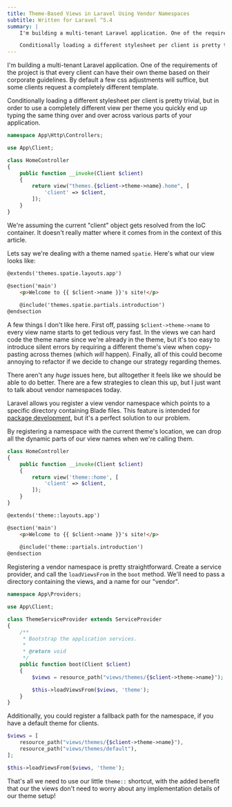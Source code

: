 ```yaml
---
title: Theme-Based Views in Laravel Using Vendor Namespaces
subtitle: Written for Laravel ^5.4
summary: |
    I'm building a multi-tenant Laravel application. One of the requirements of the project is that every client can have their own theme based on their corporate guidelines. By default a few css adjustments will suffice, but some clients request a completely different template.

    Conditionally loading a different stylesheet per client is pretty trivial, but in order to use a completely different view per theme you quickly end up typing the same thing over and over across various parts of your application.
---
```

I'm building a multi-tenant Laravel application. One of the requirements of the project is that every client can have their own theme based on their corporate guidelines. By default a few css adjustments will suffice, but some clients request a completely different template.

Conditionally loading a different stylesheet per client is pretty trivial, but in order to use a completely different view per theme you quickly end up typing the same thing over and over across various parts of your application.

```php
namespace App\Http\Controllers;

use App\Client;

class HomeController
{
    public function __invoke(Client $client)
    {
        return view("themes.{$client->theme->name}.home", [
            'client' => $client,
        ]);
    }
}
```

<aside>
We're assuming the current "client" object gets resolved from the IoC container. It doesn't really matter where it comes from in the context of this article.
</aside>

Lets say we're dealing with a theme named `spatie`. Here's what our view looks like:

```html
@extends('themes.spatie.layouts.app')

@section('main')
    <p>Welcome to {{ $client->name }}'s site!</p>
    
    @include('themes.spatie.partials.introduction')
@endsection
```

A few things I don't like here. First off, passing `$client->theme->name` to every view name starts to get tedious very fast. In the views we can hard code the theme name since we're already in the theme, but it's too easy to introduce silent errors by requiring a different theme's view when copy-pasting across themes (which *will* happen). Finally, all of this could become annoying to refactor if we decide to change our strategy regarding themes.

There aren't any *huge* issues here, but alltogether it feels like we should be able to do better. There are a few strategies to clean this up, but I just want to talk about vendor namespaces today.

Laravel allows you register a view vendor namespace which points to a specific directory containing Blade files. This feature is intended for [package development](https://laravel.com/docs/master/packages#views), but it's a perfect solution to our problem.

By registering a namespace with the current theme's location, we can drop all the dynamic parts of our view names when we're calling them.

```php
class HomeController
{
    public function __invoke(Client $client)
    {
        return view('theme::home', [
            'client' => $client,
        ]);
    }
}
```

```html
@extends('theme::layouts.app')

@section('main')
    <p>Welcome to {{ $client->name }}'s site!</p>
    
    @include('theme::partials.introduction')
@endsection
```

Registering a vendor namespace is pretty straightforward. Create a service provider, and call the `loadViewsFrom` in the `boot` method. We'll need to pass a directory containing the views, and a name for our "vendor".

```php
namespace App\Providers;

use App\Client;

class ThemeServiceProvider extends ServiceProvider
{
    /**
     * Bootstrap the application services.
     *
     * @return void
     */
    public function boot(Client $client)
    {
        $views = resource_path("views/themes/{$client->theme->name}");

        $this->loadViewsFrom($views, 'theme');
    }
}
```

Additionally, you could register a fallback path for the namespace, if you have a default theme for clients.

```php
$views = [
    resource_path("views/themes/{$client->theme->name}"),
    resource_path("views/themes/default"),
];

$this->loadViewsFrom($views, 'theme');
```

That's all we need to use our little `theme::` shortcut, with the added benefit that our the views don't need to worry about any implementation details of our theme setup!
